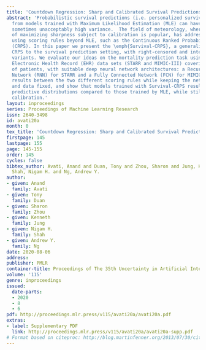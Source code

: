 ```yaml
---
title: 'Countdown Regression: Sharp and Calibrated Survival Predictions'
abstract: 'Probabilistic survival predictions (i.e. personalized survival curves)
  from models trained with Maximum Likelihood Estimation (MLE) can have high, and
  sometimes unacceptably high variance.  The field of meteorology, where the paradigm
  of maximizing sharpness subject to calibration is popular, has addressed this problem  by
  using scoring rules beyond MLE, such as the Continuous Ranked Probability Score
  (CRPS). In this paper we present the \emph{Survival-CRPS}, a generalization of the
  CRPS to the survival prediction setting, with right-censored and interval-censored
  variants. We evaluate our ideas on the mortality prediction task using two different
  Electronic Health Record (EHR) data sets (STARR and MIMIC-III) covering millions
  of patients, with suitable deep neural network architectures: a Recurrent Neural
  Network (RNN) for STARR and a Fully Connected Network (FCN) for MIMIC-III. We compare
  results between the two different scoring rules while keeping the network architecture
  and data fixed, and show that models trained with Survival-CRPS result in sharper
  predictive distributions compared to those trained by MLE, while still maintaining
  calibration.'
layout: inproceedings
series: Proceedings of Machine Learning Research
issn: 2640-3498
id: avati20a
month: 0
tex_title: 'Countdown Regression: Sharp and Calibrated Survival Predictions'
firstpage: 145
lastpage: 155
page: 145-155
order: 145
cycles: false
bibtex_author: Avati, Anand and Duan, Tony and Zhou, Sharon and Jung, Kenneth and
  Shah, Nigam H. and Ng, Andrew Y.
author:
- given: Anand
  family: Avati
- given: Tony
  family: Duan
- given: Sharon
  family: Zhou
- given: Kenneth
  family: Jung
- given: Nigam H.
  family: Shah
- given: Andrew Y.
  family: Ng
date: 2020-08-06
address: 
publisher: PMLR
container-title: Proceedings of The 35th Uncertainty in Artificial Intelligence Conference
volume: '115'
genre: inproceedings
issued:
  date-parts:
  - 2020
  - 8
  - 6
pdf: http://proceedings.mlr.press/v115/avati20a/avati20a.pdf
extras:
- label: Supplementary PDF
  link: http://proceedings.mlr.press/v115/avati20a/avati20a-supp.pdf
# Format based on citeproc: http://blog.martinfenner.org/2013/07/30/citeproc-yaml-for-bibliographies/
---
```

